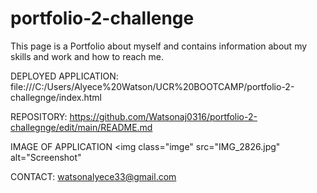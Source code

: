# portfolio-2-challenge
This page is a Portfolio about myself and contains information about my skills and work and how to reach me.

DEPLOYED APPLICATION:
file:///C:/Users/Alyece%20Watson/UCR%20BOOTCAMP/portfolio-2-challegnge/index.html

REPOSITORY:
https://github.com/Watsonaj0316/portfolio-2-challegnge/edit/main/README.md

IMAGE OF APPLICATION
<img class="imge" src="IMG_2826.jpg" alt="Screenshot"

CONTACT:
watsonalyece33@gmail.com
